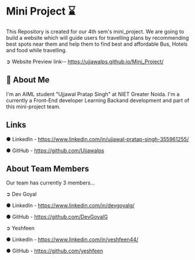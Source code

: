 
# Mini Project ⌛

This Repository is created for our 4th sem's mini_project. We are going to build a website which will guide users for travelling plans by recommending best spots near them and help them to find best and affordable Bus, Hotels and food while travelling.


➲ Website Preview link-- https://ujjawalps.github.io/Mini_Project/



## 🚀 About Me
I'm an AIML student "Ujjawal Pratap Singh" at NIET Greater Noida. 
I'm a currently a Front-End developer Learning Backand development and part of this mini-project team.


## Links
● LinkedIn - https://www.linkedin.com/in/ujjawal-pratap-singh-355961255/

● GitHub - https://github.com/Ujjawalps


## About Team Members
Our team has currently 3 members...


➲ Dev Goyal

● LinkedIn - https://www.linkedin.com/in/devgoyalg/

● GitHub - https://github.com/DevGoyalG


➲ Yeshfeen

● LinkedIn - https://www.linkedin.com/in/yeshfeen44/

● GitHub - https://github.com/yeshfeen
 
